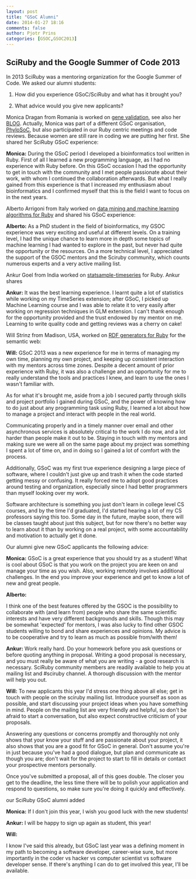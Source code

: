 ```yaml
---
layout: post
title: "GSoC Alumni"
date: 2014-01-27 18:16
comments: false
author: Pjotr Prins
categories: [GSOC,GSOC2013]
---
```


## SciRuby and the Google Summer of Code 2013

In 2013 SciRuby was a mentoring organization for the Google Summer of Code. We
asked our alumni students:

1) How did you experience GSoC/SciRuby and what has it brought you?

2) What advice would you give new applicants?

Monica Dragan from Romania is worked on [gene validation](https://github.com/monicadragan/GeneValidator), see also her
[BLOG](http://gene-prediction.blogspot.nl/2013/08/start-using-our-gene-validation-tool.html). Actually, Monica
was part of a different GSoC organisation,
[PhyloSoC](http://informatics.nescent.org/wiki/Phyloinformatics_Summer_of_Code_2013),
but also participated in our Ruby centric meetings and code reviews. Because
women are still rare in coding we are putting her first. She shared
her SciRuby GSoC experience:

<p class="note"><strong>Monica:</strong>
During the GSoC period I developed a bioinformatics tool written in Ruby. First of all I learned a new programming language, as I had no experience with Ruby before. On this GSoC occasion I had the opportunity to get in touch with the
 community and I met people passionate about their work, with whom I continued
 the collaboration afterwards. But what I really gained from this experience is that I increased my enthusiasm about bioinformatics and I confirmed myself that this is the field I want to focus on in the next years.
</p>

Alberto Arrigoni from Italy worked on [data mining and machine learning algorithms for Ruby](http://sciruby.com/blog/2013/09/24/gsoc-2013-data-mining-in-jruby-with-ruby-band/) and shared
his GSoC experience:

<p class="note"><strong>Alberto:</strong>
As a PhD student in the field of bioinformatics, my GSOC experience was very exciting and useful at different levels. On a training level, I had the
unique chance to learn more in depth some topics of machine learning I had
wanted to explore in the past, but never had quite the opportunity or the
resources. On a more technical level, I appreciated the support of the GSOC
mentors and the Sciruby community, which counts numerous experts and a very
active mailing list.
</p>

Ankur Goel from India worked on 
[statsample-timeseries](http://rubygems.org/gems/statsample-timeseries) for Ruby.
Ankur shares


<p class="note"><strong>Ankur:</strong>
It was the best learning experience. I learnt quite a lot of statistics while
working on my TimeSeries extension; after GSoC, I picked up Machine Learning
course and I was able to relate it to very easily after working on regression
techniques in GLM extension. I can't thank enough for the opportunity provided
and the trust endowed by my mentor on me. Learning to write quality code and
getting reviews was a cherry on cake! 
</p>

Will Strinz from Madison, USA, worked on [RDF generators for Ruby](http://localhost:4000/blog/2013/10/12/ruby-and-the-semantic-web-rdf-sparql-publisci/) for the 
semantic web:

<p class="note"><strong>Will:</strong>
GSoC 2013 was a new experience for me in terms of managing my own time,
planning my own project, and keeping up consistent interaction with my mentors
across time zones. Despite a decent amount of prior experience with Ruby, it
was also a challenge and an opportunity for me to really understand the tools
and practices I knew, and learn to use the ones I wasn't familiar with.

As for what it's brought me, aside from a job I secured partly through skills
and project portfolio I gained during GSoC, and the power of knowing how to do
just about any programming task using Ruby, I learned a lot about how to manage
a project and interact with people in the real world.

Communicating properly and in a timely manner over email and other asynchronous
services is absolutely critical to the work I do now, and a lot harder than
people make it out to be. Staying in touch with my mentors and making sure we
were all on the same page about my project was something I spent a lot of time
on, and in doing so I gained a lot of comfort with the process.

Additionally, GSoC was my first true experience designing a large piece of
software, where I couldn't just give up and trash it when the code started
getting messy or confusing. It really forced me to adopt good practices around
testing and organization, especially since I had better programmers than myself
looking over my work.

Software architecture is something you just don't learn in college level CS
courses, and by the time I'd graduated, I'd started hearing a lot of my CS
professors saying this too. Some day in the future, maybe soon, there will be
classes taught about just this subject, but for now there's no better way to
learn about it than by working on a real project, with some accountability and
motivation to actually get it done.


</p>

Our alumni give new GSoC applicants the following advice:

<p class="note"><strong>Monica:</strong>
GSoC is a great experience that you should try as a student! What is cool about GSoC is that you work on the project you are keen on and manage your time as
 you wish. Also, working remotely involves additional challenges. In the end you improve your experience and get to know a lot of new and great people.

</p>

<p class="note"><strong>Alberto:</strong>

I think one of the best features offered by the GSOC is the possibility to
collaborate with (and learn from) people who share the same scientific
interests and have very different backgrounds and skills. Though this may be
somewhat 'expected' for mentors, I was also lucky to find other GSOC students
willing to bond and share experiences and opinions. My advice is to be
cooperative and try to learn as much as possible from/with them!  

</p>

<p class="note"><strong>Ankur:</strong>
Work really hard. Do your homework before you ask questions or before quoting
anything in proposal. Writing a good proposal is necessary, and you must really
be aware of what you are writing - a good research is necessary. SciRuby
community members are readily available to help you at mailing list and #sciruby channel. A thorough discussion with the mentor will help you out.
</p>

<p class="note"><strong>Will:</strong>
To new applicants this year I'd stress one thing above all else; get in
touch with people on the sciruby mailing list. Introduce yourself as soon as
possible, and start discussing your project ideas when you have something in
mind. People on the mailing list are very friendly and helpful, so don't be
afraid to start a conversation, but also expect constructive criticism of your
proposals.

Answering any questions or concerns promptly and thoroughly not only shows that
your know your stuff and are passionate about your project, it also shows that
you are a good fit for GSoC in general. Don't assume you're in just because
you've had a good dialogue, but plan and communicate as though you are; don't
wait for the project to start to fill in details or contact your prospective
mentors personally.

Once you've submitted a proposal, all of this goes double. The closer you get
to the deadline, the less time there will be to polish your application and
respond to questions, so make sure you're doing it quickly and effectively.
</p>

our SciRuby GSoC alumni added

<p class="note"><strong>Monica:</strong>
If I don't join this year, I wish you good luck with the new students!
</p>


<p class="note"><strong>Ankur:</strong>
I will be happy to sign up again as student, this year!
</p>


<p class="note"><strong>Will:</strong>

I know I've said this already, but GSoC last year was a defining moment in my
path to becoming a software developer, career-wise sure, but more importantly
in the coder vs hacker vs computer scientist vs software developer sense. If
there's anything I can do to get involved this year, I'll be available.

<p>

